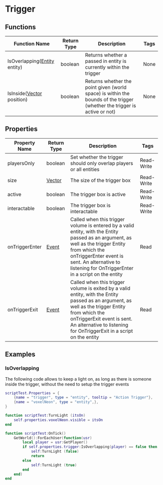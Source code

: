 # Trigger

## Functions

| Function Name                          | Return Type | Description                                                                                                              | Tags |
|----------------------------------------|-------------|--------------------------------------------------------------------------------------------------------------------------|------|
| IsOverlapping([Entity](entity) entity) | boolean     | Returns whether a passed in entity is currently within the trigger	                                                      | None |
| IsInside([Vector](vector) position)    | boolean     | Returns whether the point given (world space) is within the bounds of the trigger (whether the trigger is active or not) | None |

## Properties

| Property Name  | Return Type      | Description                                                                                                                                                                                                                                              | Tags       |
|----------------|------------------|----------------------------------------------------------------------------------------------------------------------------------------------------------------------------------------------------------------------------------------------------------|------------|
| playersOnly    | boolean          | Set whether the trigger should only overlap players or all entities                                                                                                                                                                                      | Read-Write |
| size           | [Vector](vector) | The size of the trigger box	                                                                                                                                                                                                                             | Read-Write |
| active         | boolean          | The trigger box is active                                                                                                                                                                                                                                | Read-Write |
| interactable   | boolean          | The trigger box is interactable                                                                                                                                                                                                                          | Read-Write |
| onTriggerEnter | [Event](event)   | Called when this trigger volume is entered by a valid entity, with the Entity passed as an argument, as well as the trigger Entity from which the onTriggerEnter event is sent. An alternative to listening for OnTriggerEnter in a script on the entity | Read       |
| onTriggerExit  | [Event](event)   | Called when this trigger volume is exited by a valid entity, with the Entity passed as an argument, as well as the trigger Entity from which the onTriggerExit event is sent. An alternative to listening for OnTriggerExit in a script on the entity    | Read       |

## Examples

### IsOverlapping

The following code allows to keep a light on, as long as there is someone inside the trigger, without the need to setup the trigger events

```lua
scriptTest.Properties = {
	{name = "trigger", type = "entity", tooltip = "Action Trigger"},
	{name = "voxelNeon", type = "entity",},
}

function scriptTest:TurnLight (itsOn)
	self.properties.voxelNeon.visible = itsOn
end

function scriptTest:OnTick()
	GetWorld():ForEachUser(function(usr)
		local player = usr:GetPlayer()
		if self.properties.trigger:IsOverlapping(player) == false then
			self:TurnLight (false)
			return
		else
			self:TurnLight (true)
		end
	end)
end


```
